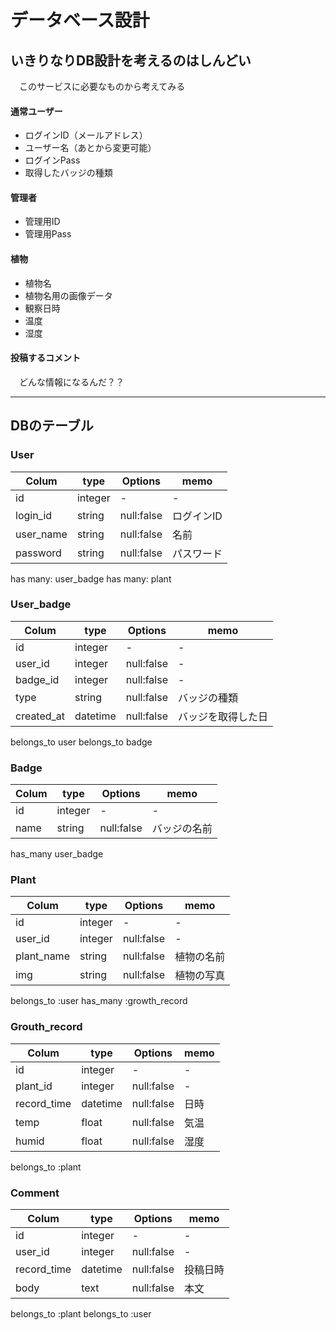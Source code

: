 # データベース設計

## いきりなりDB設計を考えるのはしんどい
　このサービスに必要なものから考えてみる

#### 通常ユーザー
- ログインID（メールアドレス）
- ユーザー名（あとから変更可能）
- ログインPass
- 取得したバッジの種類

#### 管理者
- 管理用ID
- 管理用Pass

#### 植物
- 植物名
- 植物名用の画像データ
- 観察日時
- 温度
- 湿度

#### 投稿するコメント
　どんな情報になるんだ？？

---

## DBのテーブル
### User
|Colum|type     |Options|memo|
|-    |-        |-    |-    |
|id   |integer  |-    |-   |
|login_id   |string  |null:false    |ログインID   |
|user_name  |string  |null:false    |名前   |
|password  |string  |null:false   |パスワード   |

has many: user_badge
has many: plant

### User_badge
|Colum      |type     |Options    |memo       |
|-          |-        |-          |-    |
|id         |integer  |-          |-   |
|user_id    |integer  |null:false |-   |
|badge_id   |integer  |null:false |-   |
|type       |string   |null:false |バッジの種類   |
|created_at |datetime |null:false |バッジを取得した日   |

belongs_to user
belongs_to badge

### Badge
|Colum|type     |Options|memo|
|-    |-        |-    |-    |
|id   |integer  |-    |-   |
|name   |string  |null:false    |バッジの名前   |

has_many user_badge
 


### Plant
|Colum|type     |Options|memo|
|-    |-        |-    |-    |
|id   |integer  |-    |-   |
|user_id    |integer  |null:false |-   |
|plant_name   |string  |null:false    |植物の名前   |
|img  |string  |null:false   |植物の写真   |

belongs_to :user
has_many :growth_record

### Grouth_record
|Colum|type     |Options|memo|
|-    |-        |-    |-    |
|id   |integer  |-    |-   |
|plant_id    |integer  |null:false |-   |
|record_time  |datetime  |null:false    |日時   |
|temp  |float  |null:false   |気温   |
|humid  |float  |null:false   |湿度   |

belongs_to :plant

### Comment
|Colum|type     |Options|memo|
|-    |-        |-    |-    |
|id   |integer  |-    |-   |
|user_id    |integer  |null:false |-   |
|record_time  |datetime  |null:false    |投稿日時   |
|body  |text  |null:false   |本文   |

belongs_to :plant
belongs_to :user
